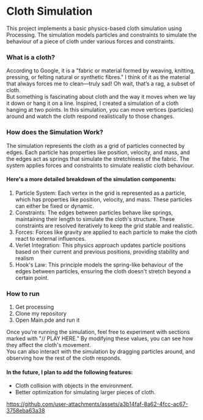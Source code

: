 # Cloth Simulation 

This project implements a basic physics-based cloth simulation using Processing. 
The simulation models particles and constraints to simulate the behaviour of a piece of cloth under various forces and constraints.

### What is a cloth? 
According to Google, it is a "fabric or material formed by weaving, knitting, pressing, or felting natural or synthetic fibres."
I think of it as the material that always forces me to clean—truly sad! Oh wait, that’s a rag, a subset of cloth.  <br> 
But something is fascinating about cloth and the way it moves when we lay it down or hang it on a line. Inspired, I created a simulation of a cloth hanging at two points. 
In this simulation, you can move vertices (particles) around and watch the cloth respond realistically to those changes.

### How does the Simulation Work? 
The simulation represents the cloth as a grid of particles connected by edges. 
Each particle has properties like position, velocity, and mass, and the edges act as springs that simulate the stretchiness of the fabric. 
The system applies forces and constraints to simulate realistic cloth behaviour.<br>
#### Here's a more detailed breakdown of the simulation components:
1. Particle System: Each vertex in the grid is represented as a particle, which has properties like position, velocity, and mass. These particles can either be fixed or dynamic.
2. Constraints: The edges between particles behave like springs, maintaining their length to simulate the cloth's structure. These constraints are resolved iteratively to keep the grid stable and realistic.
3. Forces: Forces like gravity are applied to each particle to make the cloth react to external influences.
5. Verlet Integration: This physics approach updates particle positions based on their current and previous positions, providing stability and realism
6. Hook's Law: This principle models the spring-like behaviour of the edges between particles, ensuring the cloth doesn't stretch beyond a certain point.

### How to run
1. Get processing 
2. Clone my repository 
3. Open Main.pde and run it 

Once you’re running the simulation, feel free to experiment with sections marked with "// PLAY HERE." By modifying these values, you can see how they affect the cloth's movement.  <br>
You can also interact with the simulation by dragging particles around, and observing how the rest of the cloth responds.

#### In the future, I plan to add the following features:
- Cloth collision with objects in the environment.
- Better optimization for simulating larger pieces of cloth.


https://github.com/user-attachments/assets/a3b14faf-8a62-4fcc-ac67-3758eba63a38
